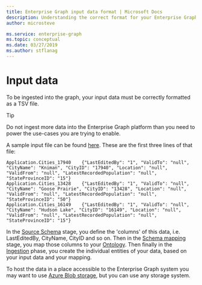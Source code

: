 ```yaml
---
title: Enterprise Graph input data format | Microsoft Docs
description: Understanding the correct format for your Enterprise Graph input data
author: microsteve

ms.service: enterprise-graph
ms.topic: conceptual
ms.date: 03/27/2019
ms.author: stflanag
---
```


# Input data

To be ingested into the graph, your input data must be correctly formatted as a TSV file. 

> [!TIP]
> Do not ingest more data into the Enterprise Graph platform than you need to power the use-cases you are trying to enable. 

A sample input file can be found <a href="https://ekgdemosamples.blob.core.windows.net/ekgdemosamples01/12.1_Ingestion_Application.Cities.tsv">here</a>. These are the first three lines of that file:

```
Application.Cities_17940	{"LastEditedBy": "1", "ValidTo": "null", "CityName": "Kniman", "CityID": "17940", "Location": "null", "ValidFrom": "null", "LatestRecordedPopulation": "null", "StateProvinceID": "15"}
Application.Cities_13428	{"LastEditedBy": "1", "ValidTo": "null", "CityName": "Goose Prairie", "CityID": "13428", "Location": "null", "ValidFrom": "null", "LatestRecordedPopulation": "null", "StateProvinceID": "50"}
Application.Cities_16149	{"LastEditedBy": "1", "ValidTo": "null", "CityName": "Hudson Lake", "CityID": "16149", "Location": "null", "ValidFrom": "null", "LatestRecordedPopulation": "null", "StateProvinceID": "15"}
```

In the [Source Schema](/source-schema-tutorial.md) stage, you define the 'columns' of this data, i.e. LastEditedBy, CityName, CityID and so on. Then in the [Schema mapping](schema-map-tutorial.md) stage, you map those columns to your [Ontology](ontology-tutorial.md). Then finally in the [Ingestion](ingestion-tutorial.md) phase, you create the individual entities of your data, based on your input data and your mapping.

To host the data in a place accessible to the Enterprise Graph system you may want to use <a href="https://azure.microsoft.com/en-us/services/storage/blobs/">Azure Blob storage</a>, but you can use any storage system.

